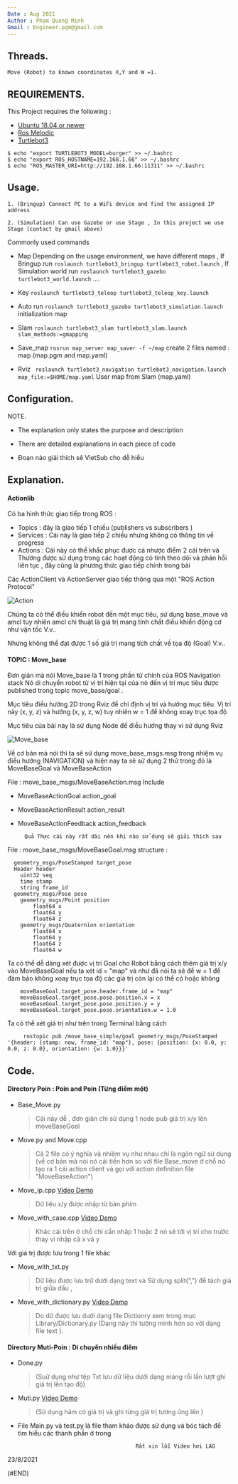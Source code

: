 ```yaml
---
Date : Aug 2021
Author : Phạm Quang Minh 
Gmail : Engineer.pqm@gmail.com
---
```


## Threads.
    Move (Robot) to known coordinates X,Y and W =1.

## REQUIREMENTS.
This Project requires the following :

 * [Ubuntu 18.04 or newer](https://ubuntu.com/download/desktop)
 * [Ros Melodic](http://wiki.ros.org/melodic/Installation/Ubuntu)
 * [Turtlebot3](https://emanual.robotis.com/docs/en/platform/turtlebot3/quick-start/)
 
 ```
$ echo "export TURTLEBOT3_MODEL=burger" >> ~/.bashrc
$ echo "export ROS_HOSTNAME=192.168.1.66" >> ~/.bashrc
$ echo "ROS_MASTER_URI=http://192.168.1.66:11311" >> ~/.bashrc
```
 
## Usage.
    1. (Bringup) Connect PC to a WiFi device and find the assigned IP address 
       
    2. (Simulation) Can use Gazebo or use Stage , In this project we use Stage (contact by gmail above)

       
Commonly used commands

- Map
Depending on the usage environment, we have different maps , If Bringup run `roslaunch turtlebot3_bringup turtlebot3_robot.launch` , If Simulation world run `roslaunch turtlebot3_gazebo turtlebot3_world.launch` ....


- Key
`roslaunch turtlebot3_teleop turtlebot3_teleop_key.launch`

- Auto run
`roslaunch turtlebot3_gazebo turtlebot3_simulation.launch` initialization map

- Slam
`roslaunch turtlebot3_slam turtlebot3_slam.launch slam_methods:=gmapping`


- Save_map
`rosrun map_server map_saver -f ~/map` create 2 files named : map (map.pgm and map.yaml)

- Rviz 
` roslaunch turtlebot3_navigation turtlebot3_navigation.launch map_file:=$HOME/map.yaml` User map from Slam (map.yaml)


## Configuration.


NOTE.
-   The explanation only states the purpose and description

-   There are detailed explanations in each piece of code

-   Đoạn nào giải thích sẽ VietSub cho dễ  hiểu 

## Explanation. 

#### Actionlib

Có ba hình thức giao tiếp trong ROS :  
- Topics : đây là giao tiếp 1 chiều (publishers vs subscribers )
- Services : Cái này là giao tiếp 2 chiều nhưng không có thông tin về  progress
- Actions : Cái này có thể khắc phục được cả nhược điểm 2 cái trên và Thường được sử dụng trong các hoạt động có tính theo dõi và phản hồi liên tục , đây cũng là phương thức giao tiếp chính trong bài 

Các ActionClient và ActionServer giao tiếp thông qua một "ROS Action Protocol"


![Action](http://library.isr.ist.utl.pt/docs/roswiki/attachments/actionlib/client_server_interaction.png)


Chúng ta có thể điều khiển robot đến một mục tiêu, sử dụng base_move và amcl tuy nhiên amcl chỉ thuật là giá trị mang tính chất điều khiển động cơ như vận tốc V.v.. 

Nhưng không thể đạt được 1 số giá trị mang tích chất về  tọa độ (Goal) V.v.. 

#### TOPIC : Move_base 

 Đơn giản mà nói Move_base là 1 trong phần tử chính của ROS Navigation stack Nó di chuyển robot từ vị trí hiện tại của nó đến vị trí mục tiêu được published trong topic move_base/goal .

Mục tiêu điều hướng 2D trong Rviz để chỉ định vị trí và hướng mục tiêu. Vị trí này (x, y, z) và hướng (x, y, z, w) tuy nhiên w = 1 để không xoay trục tọa độ 

Mục tiêu của bài này là sử dụng Node để điều hướng thay vì sử dụng Rviz 

![Move_base](http://library.isr.ist.utl.pt/docs/roswiki/attachments/move_base/overview_tf.png)

Về cơ bản mà nói thì ta sẽ sử dụng move_base_msgs.msg trong nhiệm vụ điều hướng (NAVIGATION) và hiện nay ta sẽ sử dụng 2 thứ trong đó là MoveBaseGoal và MoveBaseAction

   File : move_base_msgs/MoveBaseAction.msg Include  

- MoveBaseActionGoal action_goal
- MoveBaseActionResult action_result
- MoveBaseActionFeedback action_feedback


        Quả Thực cái này rất dài nên khi nào sử dụng sẽ giải thích sau 
        
File : move_base_msgs/MoveBaseGoal.msg structure :

      geometry_msgs/PoseStamped target_pose
      Header header
        uint32 seq
        time stamp
        string frame_id
      geometry_msgs/Pose pose
        geometry_msgs/Point position
            float64 x
            float64 y
            float64 z
        geometry_msgs/Quaternion orientation
            float64 x
            float64 y
            float64 z
            float64 w
    
  Ta có thể dễ dàng xét được vị trí Goal cho Robot bằng cách thêm giá trị x/y vào MoveBaseGoal nếu ta xét id = "map" và như đã nói ta sẽ để w = 1 để đảm bảo không xoay trục tọa độ các giá trị còn lại có thể có hoặc không 
       
        moveBaseGoal.target_pose.header.frame_id = "map"
        moveBaseGoal.target_pose.pose.position.x = x
        moveBaseGoal.target_pose.pose.position.y = y
        moveBaseGoal.target_pose.pose.orientation.w = 1.0

Ta có thể xét giá trị như trên trong Terminal bằng cách 

         rostopic pub /move_base_simple/goal geometry_msgs/PoseStamped '{header: {stamp: now, frame_id: "map"}, pose: {position: {x: 0.0, y: 0.0, z: 0.0}, orientation: {w: 1.0}}}'
         

## Code.

#### Directory Poin : Poin and Poin (Từng điểm một)

* Base_Move.py 
    > Cái này dễ , đơn giản chỉ sử dụng 1 node pub giá trị x/y lên moveBaseGoal
* Move.py and Move.cpp
    > Cả 2 file có ý nghĩa và nhiệm vụ như nhau chỉ là ngôn ngữ sử dụng (về cơ bản mà nói nó cải tiến hơn so với file Base_move ở chỗ nó tạo ra 1 cái action client và gọi với action definition file "MoveBaseAction")

* Move_ip.cpp [Video Demo](https://drive.google.com/file/d/1mrTuHhitEaFwosD5H75a5c9AG8L4a5cv/view?usp=sharing)
    > Dữ liệu x/y được nhập từ bàn phím  
* Move_with_case.cpp [Video Demo](https://drive.google.com/file/d/1mvjackHJ7GJvbxHQibSqembTMlMyC_2k/view?usp=sharing)
    > Khác cái trên ở chỗ  chỉ cần nhập 1 hoặc 2 nó sẽ tới vị trí cho trước thay vì nhập cả x và y 

Với giá trị được lưu trong 1 file khác 

* Move_with_txt.py
   > Dữ liệu được lưu trữ dưới dạng text và Sử dụng split(",") để tách giá trị giữa dấu , 
  
* Move_with_dictionary.py [Video Demo](https://drive.google.com/file/d/1GcPGdj0GGRlgUv0CH6B-aCYBWdvZqyLB/view?usp=sharing)
    > Do dữ được lưu dưới dạng file Dictionry xem trong mục Library/Dictionary.py (Dạng này thì tường minh hơn so với dạng file text ).



#### Directory Muti-Poin : Di chuyển nhiều điểm 
* Done.py 
    > (Suử dụng như tệp Txt lưu dữ liệu dưới dạng mảng rồi lần lượt ghi giá trị lên tạo độ)

* Muti.py [Video Demo](https://drive.google.com/file/d/1zmwep9HPIQRpnQsmVdFMnbTnclCE7q0b/view?usp=sharing)
    > (Sử dụng hàm có giá trị và ghi từng giá trị tương ứng lên )

* File Main.py và test.py là file tham khảo được sử dụng và bóc tách để tìm hiểu các thành phần ở trong 

                                           Rất xin lỗi Video hơi LAG

23/8/2021

 (#END)

